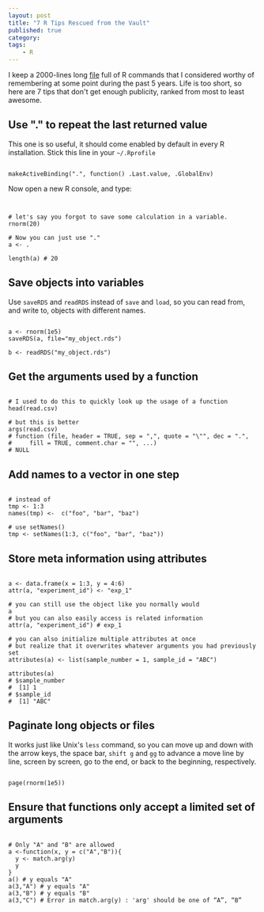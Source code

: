 ```yaml
---
layout: post
title: "7 R Tips Rescued from the Vault"
published: true
category:
tags:
    - R
---
```


I keep a 2000-lines long [file](https://github.com/nachocab/tips_and_tricks/blob/master/R_tricks.R) full of R commands that I considered worthy of remembering at some point during the past 5 years. Life is too short, so here are 7 tips that don't get enough publicity, ranked from most to least awesome.

<!--excerpt-->

## Use "." to repeat the last returned value

This one is so useful, it should come enabled by default in every R installation. Stick this line in your `~/.Rprofile`

<pre><code class="r">
makeActiveBinding(".", function() .Last.value, .GlobalEnv)
</code></pre>

Now open a new R console, and type:

<pre><code class="r">

# let's say you forgot to save some calculation in a variable.
rnorm(20)

# Now you can just use "."
a <- .

length(a) # 20
</code></pre>

## Save objects into variables

Use `saveRDS` and `readRDS` instead of `save` and `load`, so you can read from, and write to, objects with different names.

<pre><code class="r">
a <- rnorm(1e5)
saveRDS(a, file="my_object.rds")

b <- readRDS("my_object.rds")
</code></pre>

## Get the arguments used by a function

<pre><code class="r">
# I used to do this to quickly look up the usage of a function
head(read.csv)

# but this is better
args(read.csv)
# function (file, header = TRUE, sep = ",", quote = "\"", dec = ".",
#     fill = TRUE, comment.char = "", ...)
# NULL
</code></pre>

## Add names to a vector in one step

<pre><code class="r">
# instead of
tmp <- 1:3
names(tmp) <-  c("foo", "bar", "baz")

# use setNames()
tmp <- setNames(1:3, c("foo", "bar", "baz"))
</code></pre>

## Store meta information using attributes

<pre><code class="r">
a <- data.frame(x = 1:3, y = 4:6)
attr(a, "experiment_id") <- "exp_1"

# you can still use the object like you normally would
a
# but you can also easily access is related information
attr(a, "experiment_id") # exp_1

# you can also initialize multiple attributes at once
# but realize that it overwrites whatever arguments you had previously set
attributes(a) <- list(sample_number = 1, sample_id = "ABC")

attributes(a)
# $sample_number
#  [1] 1
# $sample_id
#  [1] "ABC"
</code></pre>

## Paginate long objects or files

It works just like Unix's `less` command, so you can move up and down with the arrow keys, the space bar, `shift g` and `gg` to advance a move line by line, screen by screen, go to the end, or back to the beginning, respectively.

<pre><code class="r">
page(rnorm(1e5))
</code></pre>

## Ensure that functions only accept a limited set of arguments

<pre><code class="r">
# Only "A" and "B" are allowed
a <-function(x, y = c("A","B")){
  y <- match.arg(y)
  y
}
a() # y equals "A"
a(3,"A") # y equals "A"
a(3,"B") # y equals "B"
a(3,"C") # Error in match.arg(y) : 'arg' should be one of “A”, “B”
</code></pre>
